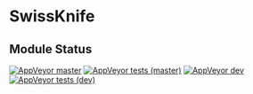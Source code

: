 # SwissKnife

## Module Status

[![AppVeyor master](https://img.shields.io/appveyor/ci/hjorslev/SwissKnife/master?label=MASTER&logo=appveyor&style=for-the-badge)](https://ci.appveyor.com/project/hjorslev/SwissKnife)
[![AppVeyor tests (master)](https://img.shields.io/appveyor/tests/hjorslev/SwissKnife/master?label=MASTER&logo=appveyor&style=for-the-badge)](https://ci.appveyor.com/project/hjorslev/SwissKnife/build/tests)
[![AppVeyor dev](https://img.shields.io/appveyor/ci/hjorslev/SwissKnife/DEV?label=DEV&logo=appveyor&style=for-the-badge)](https://ci.appveyor.com/project/hjorslev/SwissKnife)
[![AppVeyor tests (dev)](https://img.shields.io/appveyor/tests/hjorslev/SwissKnife/dev?label=DEV&logo=appveyor&style=for-the-badge)](https://ci.appveyor.com/project/hjorslev/SwissKnife/build/tests)

